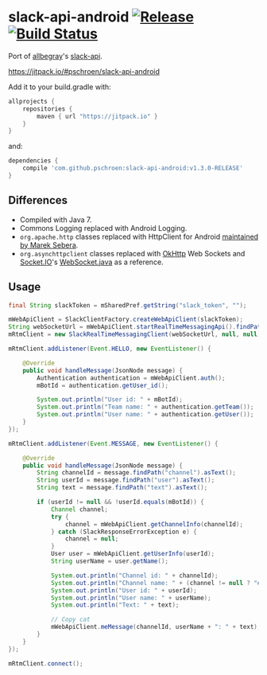 # slack-api-android [![Release](https://jitpack.io/v/pschroen/slack-api-android.svg)](https://jitpack.io/#pschroen/slack-api-android) [![Build Status](https://travis-ci.org/pschroen/slack-api-android.svg)](https://travis-ci.org/pschroen/slack-api-android)

Port of [allbegray](https://github.com/allbegray)'s [slack-api](https://github.com/allbegray/slack-api).

https://jitpack.io/#pschroen/slack-api-android

Add it to your build.gradle with:

```gradle
allprojects {
    repositories {
        maven { url "https://jitpack.io" }
    }
}
```
and:

```gradle
dependencies {
    compile 'com.github.pschroen:slack-api-android:v1.3.0-RELEASE'
}
```

## Differences

- Compiled with Java 7.
- Commons Logging replaced with Android Logging.
- `org.apache.http` classes replaced with HttpClient for Android [maintained by Marek Sebera](https://hc.apache.org/httpcomponents-client-4.5.x/android-port.html).
- `org.asynchttpclient` classes replaced with [OkHttp](http://square.github.io/okhttp/) Web Sockets and [Socket.IO](https://github.com/socketio)'s [WebSocket.java](https://github.com/socketio/engine.io-client-java/blob/master/src/main/java/io/socket/engineio/client/transports/WebSocket.java) as a reference.

## Usage

```java
final String slackToken = mSharedPref.getString("slack_token", "");

mWebApiClient = SlackClientFactory.createWebApiClient(slackToken);
String webSocketUrl = mWebApiClient.startRealTimeMessagingApi().findPath("url").asText();
mRtmClient = new SlackRealTimeMessagingClient(webSocketUrl, null, null);

mRtmClient.addListener(Event.HELLO, new EventListener() {

    @Override
    public void handleMessage(JsonNode message) {
        Authentication authentication = mWebApiClient.auth();
        mBotId = authentication.getUser_id();

        System.out.println("User id: " + mBotId);
        System.out.println("Team name: " + authentication.getTeam());
        System.out.println("User name: " + authentication.getUser());
    }
});

mRtmClient.addListener(Event.MESSAGE, new EventListener() {

    @Override
    public void handleMessage(JsonNode message) {
        String channelId = message.findPath("channel").asText();
        String userId = message.findPath("user").asText();
        String text = message.findPath("text").asText();

        if (userId != null && !userId.equals(mBotId)) {
            Channel channel;
            try {
                channel = mWebApiClient.getChannelInfo(channelId);
            } catch (SlackResponseErrorException e) {
                channel = null;
            }
            User user = mWebApiClient.getUserInfo(userId);
            String userName = user.getName();

            System.out.println("Channel id: " + channelId);
            System.out.println("Channel name: " + (channel != null ? "#" + channel.getName() : "DM"));
            System.out.println("User id: " + userId);
            System.out.println("User name: " + userName);
            System.out.println("Text: " + text);

            // Copy cat
            mWebApiClient.meMessage(channelId, userName + ": " + text);
        }
    }
});

mRtmClient.connect();
```

